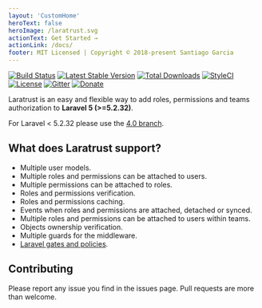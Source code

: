 ```yaml
---
layout: 'CustomHome'
heroText: false
heroImage: /laratrust.svg
actionText: Get Started →
actionLink: /docs/
footer: MIT Licensed | Copyright © 2018-present Santiago Garcia
---
```


[![Build Status](https://travis-ci.org/santigarcor/laratrust.svg?branch=master)](https://travis-ci.org/santigarcor/laratrust)
[![Latest Stable Version](https://poser.pugx.org/santigarcor/laratrust/v/stable)](https://packagist.org/packages/santigarcor/laratrust)
[![Total Downloads](https://poser.pugx.org/santigarcor/laratrust/downloads)](https://packagist.org/packages/santigarcor/laratrust)
[![StyleCI](https://styleci.io/repos/59691202/shield)](https://styleci.io/repos/59691202)
[![License](https://poser.pugx.org/santigarcor/laratrust/license)](https://packagist.org/packages/santigarcor/laratrust)
[![Gitter](https://badges.gitter.im/santigarcor/laratrust.svg)](https://gitter.im/santigarcor/laratrust?utm_source=badge&utm_medium=badge&utm_campaign=pr-badge)
[![Donate](https://img.shields.io/badge/donate-Ko--fi-blue.svg)](https://ko-fi.com/V7V48I5Y)

Laratrust is an easy and flexible way to add roles, permissions and teams authorization to **Laravel 5 (>=5.2.32)**.

For Laravel < 5.2.32 please use the [4.0 branch](https://github.com/santigarcor/laratrust/tree/4.0).

## What does Laratrust support?

- Multiple user models.
- Multiple roles and permissions can be attached to users.
- Multiple permissions can be attached to roles.
- Roles and permissions verification.
- Roles and permissions caching.
- Events when roles and permissions are attached, detached or synced.
- Multiple roles and permissions can be attached to users within teams.
- Objects ownership verification.
- Multiple guards for the middleware.
- [Laravel gates and policies](http://laratrust.readthedocs.io/en/5.0/troubleshooting.html).

## Contributing

Please report any issue you find in the issues page. Pull requests are more than welcome.
